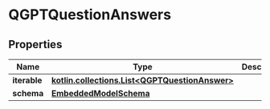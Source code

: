 
# QGPTQuestionAnswers

## Properties
Name | Type | Description | Notes
------------ | ------------- | ------------- | -------------
**iterable** | [**kotlin.collections.List&lt;QGPTQuestionAnswer&gt;**](QGPTQuestionAnswer.md) |  | 
**schema** | [**EmbeddedModelSchema**](EmbeddedModelSchema.md) |  |  [optional]



